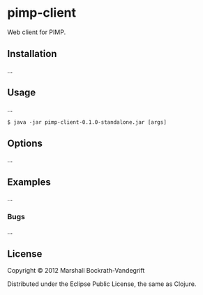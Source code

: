 # pimp-client

Web client for PIMP.

## Installation

...

## Usage

...

    $ java -jar pimp-client-0.1.0-standalone.jar [args]

## Options

...

## Examples

...

### Bugs

...

## License

Copyright © 2012 Marshall Bockrath-Vandegrift

Distributed under the Eclipse Public License, the same as Clojure.

